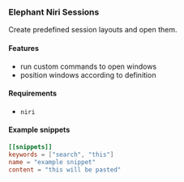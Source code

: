 ### Elephant Niri Sessions

Create predefined session layouts and open them.

#### Features

- run custom commands to open windows
- position windows according to definition

#### Requirements

- `niri`

#### Example snippets

```toml
[[snippets]]
keywords = ["search", "this"]
name = "example snippet"
content = "this will be pasted"
```
